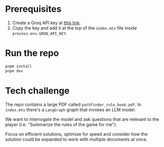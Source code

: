 # Prerequisites
1. Create a Groq API key at [this link](https://console.groq.com/keys).
2. Copy the key and add it at the top of the `index.mts` file inside `process.env.GROQ_API_KEY`.

# Run the repo

```bash
pnpm install
pnpm dev
```


# Tech challenge

The repo contains a large PDF called `pathfinder_rule_book.pdf`. 
In `index.mts` there's a `LangGraph` graph that invokes an LLM model.

We want to interrogate the model and ask questions that are relevant to the player (i.e. "Summarize the rules of the game for me").

Focus on efficient solutions, optimize for speed and consider how the solution could be expanded to work with multiple documents at once.